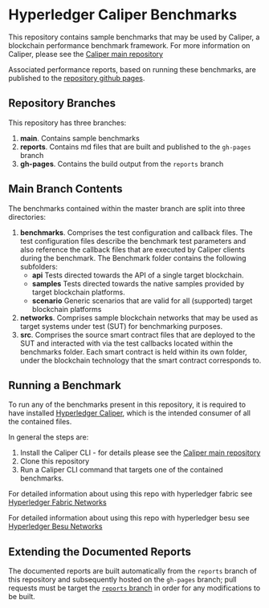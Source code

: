 # Hyperledger Caliper Benchmarks

This repository contains sample benchmarks that may be used by Caliper, a blockchain performance benchmark framework. For more information on Caliper, please see the [Caliper main repository](https://github.com/hyperledger/caliper/)

Associated performance reports, based on running these benchmarks, are published to the [repository github pages](https://hyperledger.github.io/caliper-benchmarks/).

## Repository Branches

This repository has three branches:

1. **main**. Contains sample benchmarks
2. **reports**. Contains md files that are built and published to the `gh-pages` branch
3. **gh-pages**. Contains the build output from the `reports` branch 

## Main Branch Contents

The benchmarks contained within the master branch are split into three directories:

1. **benchmarks**. Comprises the test configuration and callback files. The test configuration files describe the benchmark test parameters and also reference the callback files that are executed by Caliper clients during the benchmark. The Benchmark folder contains the following subfolders:
    - **api** Tests directed towards the API of a single target blockchain.
	- **samples** Tests directed towards the native samples provided by target blockchain platforms.
	- **scenario** Generic scenarios that are valid for all (supported) target blockchain platforms
2. **networks**. Comprises sample blockchain networks that may be used as target systems under test (SUT) for benchmarking purposes.
3. **src**. Comprises the source smart contract files that are deployed to the SUT and interacted with via the test callbacks located within the benchmarks folder. Each smart contract is held within its own folder, under the blockchain technology that the smart contract corresponds to.

## Running a Benchmark

To run any of the benchmarks present in this repository, it is required to have installed [Hyperledger Caliper]((https://github.com/hyperledger/caliper/)), which is the intended consumer of all the contained files.

In general the steps are:

1. Install the Caliper CLI - for details please see the [Caliper main repository](https://github.com/hyperledger/caliper/)
2. Clone this repository
3. Run a Caliper CLI command that targets one of the contained benchmarks.

For detailed information about using this repo with hyperledger fabric see [Hyperledger Fabric Networks](./networks/fabric/README.md)

For detailed information about using this repo with hyperledger besu see [Hyperledger Besu Networks](./networks/besu/1node-clique/README.md)

## Extending the Documented Reports

The documented reports are built automatically from the `reports` branch of this repository and subsequently hosted on the `gh-pages` branch; pull requests must be target the [`reports` branch](https://github.com/hyperledger/caliper-benchmarks/tree/reports) in order for any modifications to be built.
